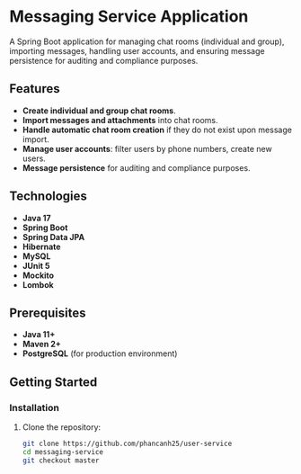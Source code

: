 # Messaging Service Application

A Spring Boot application for managing chat rooms (individual and group), importing messages, handling user accounts, and ensuring message persistence for auditing and compliance purposes.

## Features
- **Create individual and group chat rooms**.
- **Import messages and attachments** into chat rooms.
- **Handle automatic chat room creation** if they do not exist upon message import.
- **Manage user accounts**: filter users by phone numbers, create new users.
- **Message persistence** for auditing and compliance purposes.

## Technologies
- **Java 17**
- **Spring Boot**
- **Spring Data JPA**
- **Hibernate**
- **MySQL** 
- **JUnit 5**
- **Mockito**
- **Lombok**

## Prerequisites
- **Java 11+**
- **Maven 2+**
- **PostgreSQL** (for production environment)

## Getting Started

### Installation

1. Clone the repository:
   ```bash
   git clone https://github.com/phancanh25/user-service
   cd messaging-service
   git checkout master

 

